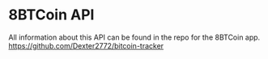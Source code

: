 # 8BTCoin API #

All information about this API can be found in the repo for the 8BTCoin app.
https://github.com/Dexter2772/bitcoin-tracker
